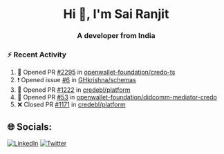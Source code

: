 <h1 align="center">Hi 👋, I'm Sai Ranjit</h1>
<h3 align="center">A developer from India</h3>

### :zap: Recent Activity

<!--START_SECTION:activity-->
1. 💪 Opened PR [#2295](https://github.com/openwallet-foundation/credo-ts/pull/2295) in [openwallet-foundation/credo-ts](https://github.com/openwallet-foundation/credo-ts)
2. ❗ Opened issue [#6](https://github.com/GHkrishna/schemas/issues/6) in [GHkrishna/schemas](https://github.com/GHkrishna/schemas)
3. 💪 Opened PR [#1222](https://github.com/credebl/platform/pull/1222) in [credebl/platform](https://github.com/credebl/platform)
4. 💪 Opened PR [#53](https://github.com/openwallet-foundation/didcomm-mediator-credo/pull/53) in [openwallet-foundation/didcomm-mediator-credo](https://github.com/openwallet-foundation/didcomm-mediator-credo)
5. ❌ Closed PR [#1171](https://github.com/credebl/platform/pull/1171) in [credebl/platform](https://github.com/credebl/platform)
<!--END_SECTION:activity-->

## 🌐 Socials:
[![LinkedIn](https://img.shields.io/badge/LinkedIn-%230077B5.svg?logo=linkedin&logoColor=white)](https://linkedin.com/in/sairanjit) [![Twitter](https://img.shields.io/badge/Twitter-%231DA1F2.svg?logo=Twitter&logoColor=white)](https://twitter.com/sairanjit_) 
